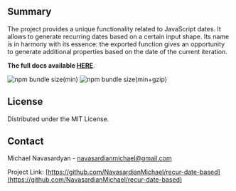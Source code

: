 ## Summary

The project provides a unique functionality related to JavaScript dates. It allows to generate recurring dates based on a certain input shape. Its name is in harmony with its essence: the exported function gives an opportunity to generate additional properties based on the date of the current iteration.

<b>The full docs available <a target="_blank" href='https://navasardianmichael.github.io/recur-date-based-docs'>HERE</a></b>.

![npm bundle size(min)](https://img.shields.io/bundlephobia/min/recur-date-based.svg)
![npm bundle size(min+gzip)](https://img.shields.io/bundlephobia/minzip/recur-date-based.svg)

## License

Distributed under the MIT License.

## Contact

Michael Navasardyan - <a target="_blank" href='mailto:navasardianmichael@gmail.com'>navasardianmichael@gmail.com</a>

Project Link: [https://github.com/NavasardianMichael/recur-date-based](https://github.com/NavasardianMichael/recur-date-based)
